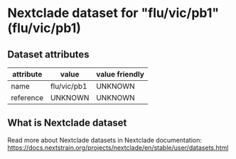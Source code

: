 # Nextclade dataset for "flu/vic/pb1" (flu/vic/pb1)


## Dataset attributes

| attribute            | value                | value friendly                           |
| -------------------- | -------------------- | ---------------------------------------- |
| name                 | flu/vic/pb1          | UNKNOWN                                  |
| reference            | UNKNOWN              | UNKNOWN                                  |


## What is Nextclade dataset

Read more about Nextclade datasets in Nextclade documentation: https://docs.nextstrain.org/projects/nextclade/en/stable/user/datasets.html
